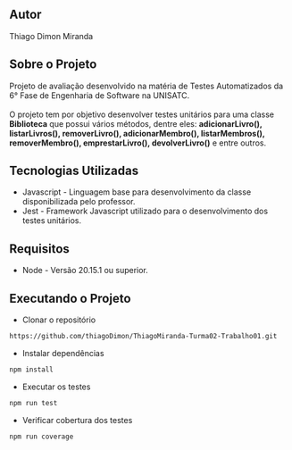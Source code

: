 ## Autor
Thiago Dimon Miranda

## Sobre o Projeto
Projeto de avaliação desenvolvido na matéria de Testes Automatizados da 6° Fase de Engenharia de Software na UNISATC. </br> </br> O projeto tem por objetivo desenvolver testes unitários para uma classe **Biblioteca** que possui vários métodos, dentre eles: **adicionarLivro(), listarLivros(), removerLivro(), adicionarMembro(), listarMembros(), removerMembro(), emprestarLivro(), devolverLivro()** e entre outros.

## Tecnologias Utilizadas
- Javascript - Linguagem base para desenvolvimento da classe disponibilizada pelo professor.
- Jest - Framework Javascript utilizado para o desenvolvimento dos testes unitários.

## Requisitos
- Node - Versão 20.15.1 ou superior.

## Executando o Projeto
- Clonar o repositório
```bash copy
https://github.com/thiagoDimon/ThiagoMiranda-Turma02-Trabalho01.git
```
- Instalar dependências
```bash copy
npm install
```
- Executar os testes
```bash copy
npm run test
```
- Verificar cobertura dos testes
```bash copy
npm run coverage
```
